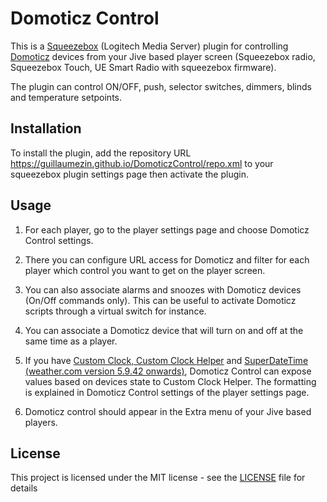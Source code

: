 Domoticz Control
================

This is a [Squeezebox](http://www.mysqueezebox.com) (Logitech Media Server) plugin for controlling [Domoticz](https://domoticz.com) devices from your Jive based player screen (Squeezebox radio, Squeezebox Touch, UE Smart Radio with squeezebox firmware).

The plugin can control ON/OFF, push, selector switches, dimmers, blinds and temperature setpoints.

Installation
------------

To install the plugin, add the repository URL https://guillaumezin.github.io/DomoticzControl/repo.xml to your squeezebox plugin settings page then activate the plugin.

Usage
-----

1. For each player, go to the player settings page and choose Domoticz Control settings.

1. There you can configure URL access for Domoticz and filter for each player which control you want to get on the player screen.

1. You can also associate alarms and snoozes with Domoticz devices (On/Off commands only). This can be useful to activate Domoticz scripts through a virtual switch for instance.

1. You can associate a Domoticz device that will turn on and off at the same time as a player.

1. If you have [Custom Clock, Custom Clock Helper](http://wiki.slimdevices.com/index.php/Custom_Clock_applet) and [SuperDateTime (weather.com version 5.9.42 onwards)](https://sourceforge.net/projects/sdt-weather-com), Domoticz Control can expose values based on devices state to Custom Clock Helper. The formatting is explained in Domoticz Control settings of the player settings page.

1. Domoticz control should appear in the Extra menu of your Jive based players.

License
-------

This project is licensed under the MIT license - see the [LICENSE](LICENSE) file for details
